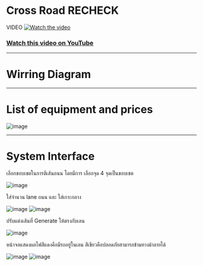 # Cross Road RECHECK
VIDEO
[![Watch the video](https://img.youtube.com/vi/nek8qwRLXHk/maxresdefault.jpg)](https://youtu.be/nek8qwRLXHk)

### [Watch this video on YouTube](https://youtu.be/nek8qwRLXHk)

-------------------------------------------------------------------------------------------------------------------------

# Wirring Diagram

-------------------------------------------------------------------------------------------------------------------------
# List of equipment and prices
![image](https://github.com/user-attachments/assets/0bb53645-0714-4387-8e82-4bdb34c103a3)

-------------------------------------------------------------------------------------------------------------------------
# System Interface
เลือกขอบเขตในการตีเส้นถนน โดยมีการ เลือกจุด 4 จุดเป็นขอบเขต

![image](https://github.com/user-attachments/assets/b843ec7f-f2bb-47fb-b5d4-d5ce580a22cc)

ใส่จํานวน lane ถนน  และ ใส่เกาะกลาง

![image](https://github.com/user-attachments/assets/da5c8c48-3b64-4305-a81c-311329aca4fd)   ![image](https://github.com/user-attachments/assets/9393e7c9-7fd0-4c48-8482-24956fb57072)

ปรับแต่งเส้นที่ Generate ให้ตรงกับเลน

![image](https://github.com/user-attachments/assets/8d6aa7cd-d49f-4f12-83bd-ff4b6c481546)

หน้าจอแสดงผลไฟสีแดงคือมีรถอยู่ในเลน สีเขียวคือปลอดภัยสามารถข้ามทางม้าลายได้

![image](https://github.com/user-attachments/assets/7fa38237-1968-4269-9598-28e9d5c7c706) ![image](https://github.com/user-attachments/assets/eab80f6b-f6a1-4f02-afef-4de10ac18dfc)






